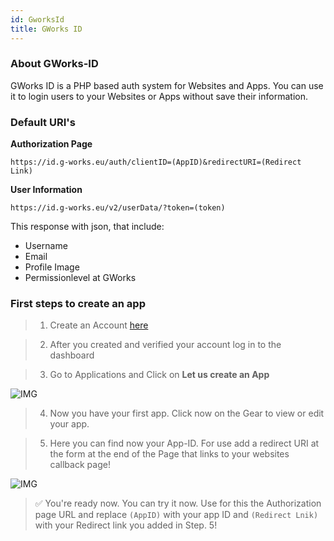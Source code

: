 ```yaml
---
id: GworksId
title: GWorks ID
---
```



### About GWorks-ID

GWorks ID is a PHP based auth system for Websites and Apps. You can use it to login users to your Websites or Apps without save their information.

### Default URI's

<b>Authorization Page</b>

`https://id.g-works.eu/auth/clientID=(AppID)&redirectURI=(Redirect Link)`

<b>User Information</b>

`https://id.g-works.eu/v2/userData/?token=(token)`

This response with json, that include:

- Username
- Email
- Profile Image
- Permissionlevel at GWorks


### First steps to create an app

> 1. Create an Account <a href="https://id.g-works.eu/">here</a>

> 2. After you created and verified your account log in to the dashboard

> 3. Go to Applications and Click on <b>Let us create an App</b>

![IMG](https://img.g-works.eu/2021-06-30_17-46.png)

> 4. Now you have your first app. Click now on the Gear to view or edit your app.

> 5. Here you can find now your App-ID. For use add a redirect URI at the form at the end of the Page that links to your websites callback page!

![IMG](https://img.g-works.eu/2021-06-30_17-55.png)

> :white_check_mark: You're ready now. You can try it now. Use for this the Authorization page URL and replace `(AppID)` with your app ID and `(Redirect Lnik)` with your Redirect link you added in Step. 5!
